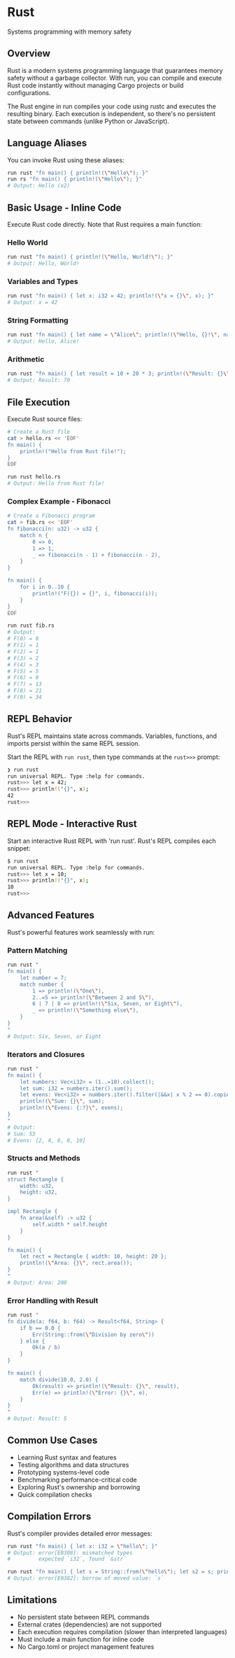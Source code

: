 # Rust

Systems programming with memory safety

## Overview

Rust is a modern systems programming language that guarantees memory safety without a garbage collector. With run, you can compile and execute Rust code instantly without managing Cargo projects or build configurations.

The Rust engine in run compiles your code using rustc and executes the resulting binary. Each execution is independent, so there's no persistent state between commands (unlike Python or JavaScript).

## Language Aliases

You can invoke Rust using these aliases:

```bash
run rust "fn main() { println!(\"Hello\"); }"
run rs "fn main() { println!(\"Hello\"); }"
# Output: Hello (x2)
```

## Basic Usage - Inline Code

Execute Rust code directly. Note that Rust requires a main function:

### Hello World

```bash
run rust "fn main() { println!(\"Hello, World!\"); }"
# Output: Hello, World!
```

### Variables and Types

```bash
run rust "fn main() { let x: i32 = 42; println!(\"x = {}\", x); }"
# Output: x = 42
```

### String Formatting

```bash
run rust "fn main() { let name = \"Alice\"; println!(\"Hello, {}!\", name); }"
# Output: Hello, Alice!
```

### Arithmetic

```bash
run rust "fn main() { let result = 10 + 20 * 3; println!(\"Result: {}\", result); }"
# Output: Result: 70
```

## File Execution

Execute Rust source files:

```bash
# Create a Rust file
cat > hello.rs << 'EOF'
fn main() {
    println!("Hello from Rust file!");
}
EOF

run rust hello.rs
# Output: Hello from Rust file!
```

### Complex Example - Fibonacci

```bash
# Create a Fibonacci program
cat > fib.rs << 'EOF'
fn fibonacci(n: u32) -> u32 {
    match n {
        0 => 0,
        1 => 1,
        _ => fibonacci(n - 1) + fibonacci(n - 2),
    }
}

fn main() {
    for i in 0..10 {
        println!("F({}) = {}", i, fibonacci(i));
    }
}
EOF

run rust fib.rs
# Output:
# F(0) = 0
# F(1) = 1
# F(2) = 1
# F(3) = 2
# F(4) = 3
# F(5) = 5
# F(6) = 8
# F(7) = 13
# F(8) = 21
# F(9) = 34
```

## REPL Behavior

Rust's REPL maintains state across commands. Variables, functions, and imports persist within the same REPL session.

Start the REPL with `run rust`, then type commands at the `rust>>>` prompt:

```bash
❯ run rust
run universal REPL. Type :help for commands.
rust>>> let x = 42;
rust>>> println!("{}", x);
42
rust>>>
```

## REPL Mode - Interactive Rust

Start an interactive Rust REPL with 'run rust'. Rust's REPL compiles each snippet:

```bash
$ run rust
run universal REPL. Type :help for commands.
rust>>> let x = 10;
rust>>> println!("{}", x);
10
rust>>>
```

## Advanced Features

Rust's powerful features work seamlessly with run:

### Pattern Matching

```bash
run rust "
fn main() {
    let number = 7;
    match number {
        1 => println!(\"One\"),
        2..=5 => println!(\"Between 2 and 5\"),
        6 | 7 | 8 => println!(\"Six, Seven, or Eight\"),
        _ => println!(\"Something else\"),
    }
}
"
# Output: Six, Seven, or Eight
```

### Iterators and Closures

```bash
run rust "
fn main() {
    let numbers: Vec<i32> = (1..=10).collect();
    let sum: i32 = numbers.iter().sum();
    let evens: Vec<i32> = numbers.iter().filter(|&&x| x % 2 == 0).copied().collect();
    println!(\"Sum: {}\", sum);
    println!(\"Evens: {:?}\", evens);
}
"
# Output:
# Sum: 55
# Evens: [2, 4, 6, 8, 10]
```

### Structs and Methods

```bash
run rust "
struct Rectangle {
    width: u32,
    height: u32,
}

impl Rectangle {
    fn area(&self) -> u32 {
        self.width * self.height
    }
}

fn main() {
    let rect = Rectangle { width: 10, height: 20 };
    println!(\"Area: {}\", rect.area());
}
"
# Output: Area: 200
```

### Error Handling with Result

```bash
run rust "
fn divide(a: f64, b: f64) -> Result<f64, String> {
    if b == 0.0 {
        Err(String::from(\"Division by zero\"))
    } else {
        Ok(a / b)
    }
}

fn main() {
    match divide(10.0, 2.0) {
        Ok(result) => println!(\"Result: {}\", result),
        Err(e) => println!(\"Error: {}\", e),
    }
}
"
# Output: Result: 5
```

## Common Use Cases

- Learning Rust syntax and features
- Testing algorithms and data structures
- Prototyping systems-level code
- Benchmarking performance-critical code
- Exploring Rust's ownership and borrowing
- Quick compilation checks

## Compilation Errors

Rust's compiler provides detailed error messages:

```bash
run rust "fn main() { let x: i32 = \"hello\"; }"
# Output: error[E0308]: mismatched types
#         expected `i32`, found `&str`

run rust "fn main() { let s = String::from(\"hello\"); let s2 = s; println!(\"{}\", s); }"
# Output: error[E0382]: borrow of moved value: `s`
```

## Limitations

- No persistent state between REPL commands
- External crates (dependencies) are not supported
- Each execution requires compilation (slower than interpreted languages)
- Must include a main function for inline code
- No Cargo.toml or project management features
